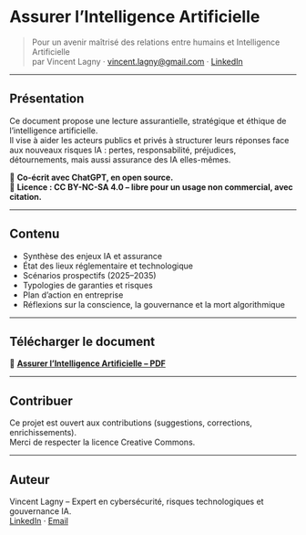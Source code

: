 # Assurer l’Intelligence Artificielle

> Pour un avenir maîtrisé des relations entre humains et Intelligence Artificielle  
> par Vincent Lagny · [vincent.lagny@gmail.com](mailto:vincent.lagny@gmail.com) · [LinkedIn](https://www.linkedin.com/in/vincentlagny/)

---

## Présentation

Ce document propose une lecture assurantielle, stratégique et éthique de l’intelligence artificielle.  
Il vise à aider les acteurs publics et privés à structurer leurs réponses face aux nouveaux risques IA : pertes, responsabilité, préjudices, détournements, mais aussi assurance des IA elles-mêmes.

🧠 **Co-écrit avec ChatGPT, en open source.**  
📘 **Licence : CC BY-NC-SA 4.0 – libre pour un usage non commercial, avec citation.**

---

## Contenu

- Synthèse des enjeux IA et assurance
- État des lieux réglementaire et technologique
- Scénarios prospectifs (2025–2035)
- Typologies de garanties et risques
- Plan d’action en entreprise
- Réflexions sur la conscience, la gouvernance et la mort algorithmique

---

## Télécharger le document

📄 **[Assurer l’Intelligence Artificielle – PDF](Assurer-l-Intelligence-Artificielle_Vincent-Lagny.pdf)**

---

## Contribuer

Ce projet est ouvert aux contributions (suggestions, corrections, enrichissements).  
Merci de respecter la licence Creative Commons.

---

## Auteur

Vincent Lagny – Expert en cybersécurité, risques technologiques et gouvernance IA.  
[LinkedIn](https://www.linkedin.com/in/vincentlagny/) · [Email](mailto:vincent.lagny@gmail.com)
